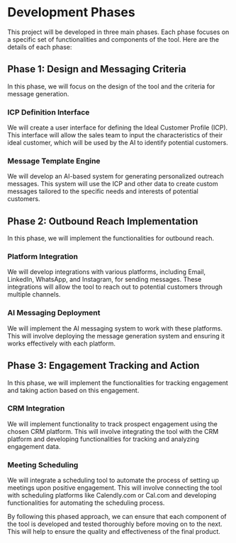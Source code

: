 # Development Phases

This project will be developed in three main phases. Each phase focuses on a specific set of functionalities and components of the tool. Here are the details of each phase:

## Phase 1: Design and Messaging Criteria

In this phase, we will focus on the design of the tool and the criteria for message generation.

### ICP Definition Interface
We will create a user interface for defining the Ideal Customer Profile (ICP). This interface will allow the sales team to input the characteristics of their ideal customer, which will be used by the AI to identify potential customers.

### Message Template Engine
We will develop an AI-based system for generating personalized outreach messages. This system will use the ICP and other data to create custom messages tailored to the specific needs and interests of potential customers.

## Phase 2: Outbound Reach Implementation

In this phase, we will implement the functionalities for outbound reach.

### Platform Integration
We will develop integrations with various platforms, including Email, LinkedIn, WhatsApp, and Instagram, for sending messages. These integrations will allow the tool to reach out to potential customers through multiple channels.

### AI Messaging Deployment
We will implement the AI messaging system to work with these platforms. This will involve deploying the message generation system and ensuring it works effectively with each platform.

## Phase 3: Engagement Tracking and Action

In this phase, we will implement the functionalities for tracking engagement and taking action based on this engagement.

### CRM Integration
We will implement functionality to track prospect engagement using the chosen CRM platform. This will involve integrating the tool with the CRM platform and developing functionalities for tracking and analyzing engagement data.

### Meeting Scheduling
We will integrate a scheduling tool to automate the process of setting up meetings upon positive engagement. This will involve connecting the tool with scheduling platforms like Calendly.com or Cal.com and developing functionalities for automating the scheduling process.

By following this phased approach, we can ensure that each component of the tool is developed and tested thoroughly before moving on to the next. This will help to ensure the quality and effectiveness of the final product.
